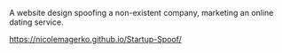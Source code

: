A website design spoofing a non-existent company, marketing an online dating service.


https://nicolemagerko.github.io/Startup-Spoof/
